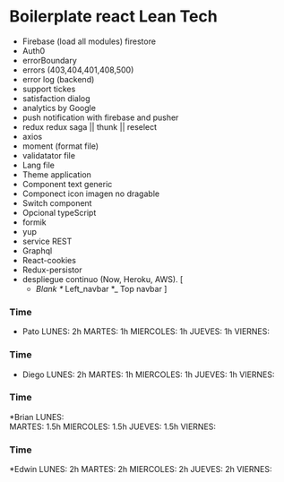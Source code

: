 # Boilerplate react Lean Tech

* Firebase (load all modules) firestore
* Auth0
* errorBoundary
* errors (403,404,401,408,500)
* error log (backend)
* support tickes
* satisfaction dialog
* analytics by Google
* push notification with firebase and pusher
* redux  redux saga || thunk || reselect
* axios
* moment (format file)
* validatator file
* Lang file
* Theme application
* Component text generic
* Componect icon imagen no dragable
* Switch component 
* Opcional typeScript
* formik
* yup
* service REST 
* Graphql 
* React-cookies
* Redux-persistor
* despliegue continuo (Now, Heroku, AWS).
[
  * _Blank
  *_ Left_navbar
  *_ Top navbar
]

### Time
* Pato
LUNES: 2h 
MARTES: 1h 
MIERCOLES: 1h
JUEVES: 1h
VIERNES: 

### Time
* Diego
LUNES: 2h 
MARTES: 1h 
MIERCOLES: 1h
JUEVES: 1h
VIERNES: 

### Time
*Brian 
LUNES:  
MARTES: 1.5h 
MIERCOLES: 1.5h
JUEVES: 1.5h
VIERNES:

### Time
*Edwin 
LUNES: 2h
MARTES: 2h
MIERCOLES: 2h
JUEVES: 2h
VIERNES: 

